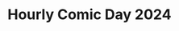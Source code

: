 ---
layout: story
title: Hourly Comic Day 2024
image: /assets/comics/hourlies2024-
imageType: .jpg
pageNumber: 1
baseurl: /other/hourlies/hourlies2024-
numPages: 10
origin: other/hourlies.html
---